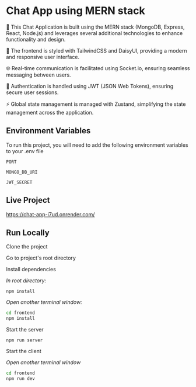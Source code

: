 
# Chat App using MERN stack

💬 This Chat Application is built using the MERN stack (MongoDB, Express, React, Node.js) and leverages several additional technologies to enhance functionality and design.

🌟 The frontend is styled with TailwindCSS and DaisyUI, providing a modern and responsive user interface. 

🌐 Real-time communication is facilitated using Socket.io, ensuring seamless messaging between users. 

🎃 Authentication is handled using JWT (JSON Web Tokens), ensuring secure user sessions.

⚡ Global state management is managed with Zustand, simplifying the state management across the application.


## Environment Variables

To run this project, you will need to add the following environment variables to your .env file

`PORT`

`MONGO_DB_URI`

`JWT_SECRET`


## Live Project

https://chat-app-i7ud.onrender.com/


## Run Locally

Clone the project

Go to project's root directory

Install dependencies

*In root directory:*

```npm install```

*Open another terminal window:*
``` bash
cd frontend
npm install
```
Start the server

```npm run server```

Start the client

*Open another terminal window*

```bash
cd frontend
npm run dev
```
